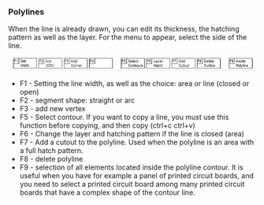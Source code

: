 ### Polylines

When the line is already drawn, you can edit its thickness, the hatching pattern as well as the layer. For the menu to appear, select the side of the line.

![](pictures/menu_edit_bo.png)

* F1 - Setting the line width, as well as the choice: area or line (closed or open)
* F2 - segment shape: straight or arc
* F3 - add new vertex
* F5 - Select contour. If you want to copy a line, you must use this function before copying, and then copy (ctrl+c ctrl+v)
* F6 - Change the layer and hatching pattern if the line is closed (area)
* F7 - Add a cutout to the polyline. Used when the polyline is an area with a full hatch pattern.
* F8 - delete polyline
* F9 - selection of all elements located inside the polyline contour. It is useful when you have for example a panel of printed circuit boards, and you need to select a printed circuit board among many printed circuit boards that have a complex shape of the contour line.
